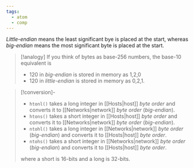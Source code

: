 ```yaml
---
tags:
  - atom
  - comp
---
```

*Little-endian* means the least significant bye is placed at the start, whereas *big-endian* means the most significant byte is placed at the start.

> [!analogy]
> If you think of bytes as base-256 numbers, the base-10 equivalent is
> - 120 in *big-endian* is stored in memory as 1,2,0
> - 120 in *little-endian* is stored in memory as 0,2,1.

> [!conversion]-
> - `htonl()` takes a long integer in [[Hosts|host]] *byte order* and converts it to [[Networks|network]] *byte order* (*big-endian*).
> - `htons()` takes a short integer in [[Hosts|host]] *byte order* and converts it to [[Networks|network]] *byte order* (*big-endian*).
> - `ntohl()` takes a long integer in [[Networks|network]] *byte order* (*big-endian*) and converts it to [[Hosts|host]] *byte order*.
> - `ntohs()` takes a short integer in [[Networks|network]] *byte order* (*big-endian*) and converts it to [[Hosts|host]] *byte order*.
> 
> where a short is 16-bits and a long is 32-bits.